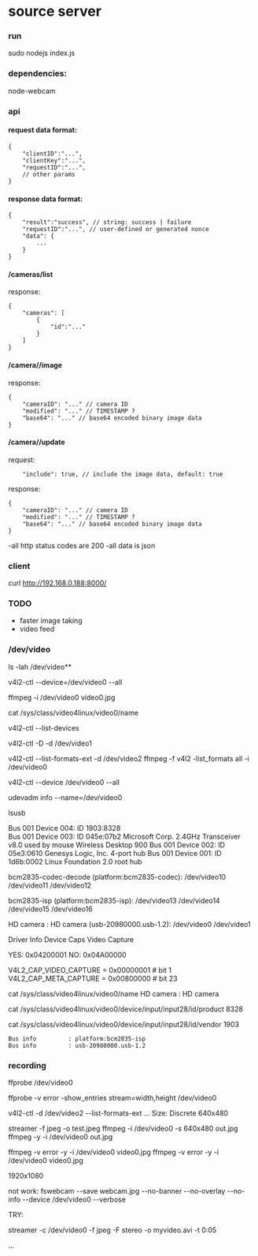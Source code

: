 # source server


### run
sudo nodejs index.js


### dependencies:
node-webcam


### api

#### request data format:

```
{
	"clientID":"...",
	"clientKey":"...",
	"requestID":"...",
	// other params
}
```

#### response data format:

```
{
	"result":"success", // string: success | failure
	"requestID":"...", // user-defined or generated nonce
	"data": {
		...
	}
}
```


#### /cameras/list

response:
```
{
	"cameras": [
		{
			"id":"..."
		}
	]
}
```

#### /camera/<CAMERA ID>/image

response:
```
{
	"cameraID": "..." // camera ID
	"modified": "..." // TIMESTAMP ?
	"base64": "..." // base64 encoded binary image data
}
```

#### /camera/<CAMERA ID>/update

request:
```
	"include": true, // include the image data, default: true
```

response:
```
{
	"cameraID": "..." // camera ID
	"modified": "..." // TIMESTAMP ?
	"base64": "..." // base64 encoded binary image data
}
```


-all http status codes are 200
-all data is json


### client

curl http://192.168.0.188:8000/





### TODO

- faster image taking
- video feed




















### /dev/video

ls -lah /dev/video**

v4l2-ctl --device=/dev/video0 --all

ffmpeg -i /dev/video0 video0.jpg

cat /sys/class/video4linux/video0/name

v4l2-ctl --list-devices

v4l2-ctl -D -d /dev/video1

v4l2-ctl --list-formats-ext -d /dev/video2
ffmpeg -f v4l2 -list_formats all -i  /dev/video0

v4l2-ctl --device /dev/video0 --all


udevadm info --name=/dev/video0



lsusb



Bus 001 Device 004: ID 1903:8328  
Bus 001 Device 003: ID 045e:07b2 Microsoft Corp. 2.4GHz Transceiver v8.0 used by mouse Wireless Desktop 900
Bus 001 Device 002: ID 05e3:0610 Genesys Logic, Inc. 4-port hub
Bus 001 Device 001: ID 1d6b:0002 Linux Foundation 2.0 root hub








bcm2835-codec-decode (platform:bcm2835-codec):
	/dev/video10
	/dev/video11
	/dev/video12

bcm2835-isp (platform:bcm2835-isp):
	/dev/video13
	/dev/video14
	/dev/video15
	/dev/video16

HD camera : HD camera  (usb-20980000.usb-1.2):
	/dev/video0
	/dev/video1




Driver Info
	Device Caps
		Video Capture

YES: 0x04200001
NO:  0x04A00000

V4L2_CAP_VIDEO_CAPTURE = 0x00000001 # bit 1
V4L2_CAP_META_CAPTURE = 0x00800000 # bit 23



cat /sys/class/video4linux/video0/name
HD camera : HD camera 

cat /sys/class/video4linux/video0/device/input/input28/id/product
8328

cat /sys/class/video4linux/video0/device/input/input28/id/vendor
1903



	Bus info         : platform:bcm2835-isp
	Bus info         : usb-20980000.usb-1.2




### recording


ffprobe  /dev/video0

ffprobe -v error -show_entries stream=width,height /dev/video0

v4l2-ctl -d /dev/video2 --list-formats-ext
...
		Size: Discrete 640x480




streamer -f jpeg -o test.jpeg
ffmpeg -i /dev/video0 -s 640x480 out.jpg
ffmpeg -y -i /dev/video0 out.jpg

ffmpeg -v error -y  -i /dev/video0   video0.jpg
ffmpeg   -v error -y  -i /dev/video0  video0.jpg




1920x1080


not work:
fswebcam --save webcam.jpg --no-banner --no-overlay --no-info --device /dev/video0 --verbose


TRY:

streamer -c /dev/video0 -f jpeg -F stereo -o myvideo.avi -t 0:05



...